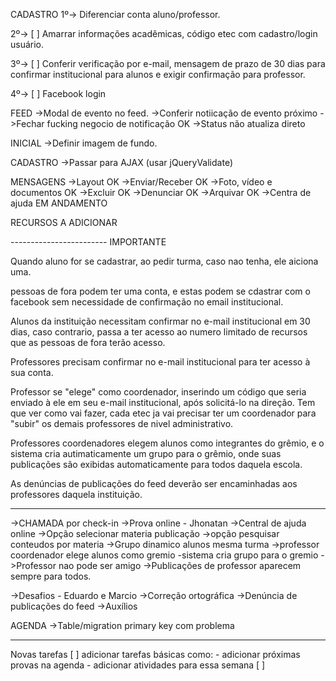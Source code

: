 CADASTRO
1º-> Diferenciar conta aluno/professor.

2º-> [ ] Amarrar informações acadêmicas, código etec com cadastro/login usuário.

3º-> [ ] Conferir verificação por e-mail, mensagem de prazo de 30 dias para confirmar institucional para alunos e exigir confirmação para professor.

4º-> [ ] Facebook login

FEED
->Modal de evento no feed.
->Conferir notiicação de evento próximo
->Fechar fucking negocio de notificação OK
->Status não atualiza direto

INICIAL
->Definir imagem de fundo.

CADASTRO
->Passar para AJAX (usar jQueryValidate)

MENSAGENS
->Layout OK
->Enviar/Receber OK
->Foto, vídeo e documentos OK
->Excluir OK
->Denunciar OK
->Arquivar OK
->Centra de ajuda EM ANDAMENTO

RECURSOS A ADICIONAR

------------------------ IMPORTANTE

Quando aluno for se cadastrar, ao pedir turma, caso nao tenha, ele aiciona uma.

pessoas de fora podem ter uma conta, e estas podem se cdastrar com o facebook sem necessidade de confirmação no email institucional.

Alunos da instituição necessitam confirmar no e-mail institucional em 30 dias, caso contrario, passa a ter acesso ao numero limitado de recursos que
as pessoas de fora terão acesso.

Professores precisam confirmar no e-mail institucional para ter acesso à sua conta.

Professor se "elege" como coordenador, inserindo um código que seria enviado à ele em seu e-mail institucional, após solicitá-lo na direção.
Tem que ver como vai fazer, cada etec ja vai precisar ter um coordenador para "subir" os demais professores de nivel administrativo.

Professores coordenadores elegem alunos como integrantes do grêmio, e o sistema cria autimaticamente um grupo para o grêmio, onde suas publicações
são exibidas automaticamente para todos daquela escola.

As denúncias de publicações do feed deverão ser encaminhadas aos professores daquela instituição.

---------------------

->CHAMADA por check-in
->Prova online - Jhonatan
->Central de ajuda online
->Opção selecionar materia publicação
->opção pesquisar conteudos por materia
->Grupo dinamico alunos mesma turma
->professor coordenador elege alunos como gremio
	-sistema cria grupo para o gremio
->Professor nao pode ser amigo
->Publicações de professor aparecem sempre para todos.

->Desafios - Eduardo e Marcio
->Correção ortográfica
->Denúncia de publicações do feed
->Auxílios

AGENDA
->Table/migration primary key com problema

------------------------------------
Novas tarefas
[ ] adicionar tarefas básicas como:
	- adicionar próximas provas na agenda
	- adicionar atividades para essa semana
[ ]
